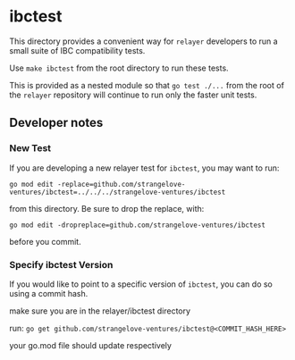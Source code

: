 # ibctest

This directory provides a convenient way for `relayer` developers to run a small suite of IBC compatibility tests.

Use `make ibctest` from the root directory to run these tests.

This is provided as a nested module so that `go test ./...` from the root of the `relayer` repository
will continue to run only the faster unit tests.

## Developer notes

### New Test

If you are developing a new relayer test for `ibctest`, you may want to run:

```
go mod edit -replace=github.com/strangelove-ventures/ibctest=../../../strangelove-ventures/ibctest
```

from this directory.
Be sure to drop the replace, with:

```
go mod edit -dropreplace=github.com/strangelove-ventures/ibctest
```

before you commit.


### Specify ibctest Version

If you would like to point to a specific version of `ibctest`, you can do so using a commit hash.

make sure you are in the relayer/ibctest directory

run:
`go get github.com/strangelove-ventures/ibctest@<COMMIT_HASH_HERE>`

your go.mod file should update respectively